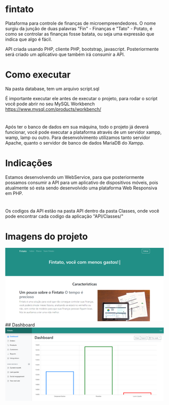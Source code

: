 # fintato
Plataforma para controle de finanças de microempreendedores.
O nome surgiu da junção de duas palavras "Fin" - Finanças e "Tato" - Potato, é como se controlar as finanças fosse batata, ou seja uma expressão que indica que algo é fácil.

API criada usando PHP, cliente PHP, bootstrap, javascript. Posteriormente será criado um aplicativo que também irá consumir a API.

# Como executar
Na pasta database, tem um arquivo script.sql

É importante executar ele antes de executar o projeto, para rodar o script você pode abrir no seu MySQL Workbench https://www.mysql.com/products/workbench/
#
Após ter o banco de dados em sua máquina, todo o projeto já deverá funcionar, você pode executar a plataforma através de um servidor xampp, wamp, lamp ou outro. Para desenvolvimento utilizamos tanto servidor Apache, quanto o servidor de banco de dados MariaDB do Xampp.

# Indicações
Estamos desenvolvendo um WebService, para que posteriormente possamos consumir a API para um aplicativo de dispositivos móveis, pois atualmente só esta sendo desenvolvido uma plataforma Web Responsiva em PHP.
#
Os codigos da API estão na pasta API dentro da pasta Classes, onde você pode encontrar cada codigo da aplicação "API/Classes/"
#
# Imagens do projeto
<img src="https://github.com/vitor-santos430/fintato/blob/master/img/fintato.PNG">
## Dashboard
<img src="https://github.com/vitor-santos430/fintato/blob/master/img/fintato_dash.PNG" >
